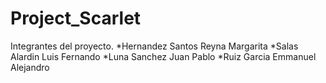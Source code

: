 # Project_Scarlet
 
Integrantes del proyecto.
*Hernandez Santos Reyna Margarita
*Salas Alardin Luis Fernando
*Luna Sanchez Juan Pablo
*Ruiz Garcia Emmanuel Alejandro
